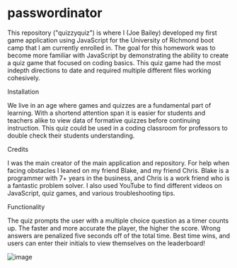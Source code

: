 # passwordinator
This repository ("quizzyquiz") is where I (Joe Bailey) developed my first game application using JavaScript for the University of Richmond boot camp that I am currently enrolled in. The goal for this homework was to become more familiar with JavaScript by demonstrating the ability to create a quiz game that focused on coding basics. This quiz game had the most indepth directions to date and required multiple different files working cohesively. 

Installation

We live in an age where games and quizzes are a fundamental part of learning. With a shortend attention span it is easier for students and teachers alike to view data of formative quizzes before continuing instruction. This quiz could be used in a coding classroom for professors to double check their students understanding. 

Credits

I was the main creator of the main application and repository. For help when facing obstacles I leaned on my friend Blake, and my friend Chris. Blake is a programmer with 7+ years in the business, and Chris is a work friend who is a fantastic problem solver. I also used YouTube to find different videos on JavaScript, quiz games, and various troubleshooting tips. 

Functionality

The quiz prompts the user with a multiple choice question as a timer counts up. The faster and more accurate the player, the higher the score. Wrong answers are penalized five seconds off of the total time. Best time wins, and users can enter their initials to view themselves on the leaderboard!

![image](https://user-images.githubusercontent.com/56370824/76031629-0fef3980-5f06-11ea-8f04-3add778eca6d.png)

